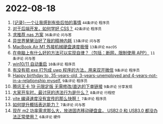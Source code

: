 # 2022-08-18

1. [[记录]-一个让我感到有些后怕的事情](https://www.v2ex.com/t/873654) `44条评论` `程序员`
1. [对于后端开发，如何学好 CSS？](https://www.v2ex.com/t/873641) `42条评论` `程序员`
1. [求推荐 nas 方案](https://www.v2ex.com/t/873623) `36条评论` `问与答`
1. [异世界舅舅治好了我的精神内耗](https://www.v2ex.com/t/873634) `13条评论` `问与答`
1. [MacBook Air M1 外接机械硬盘速度极慢](https://www.v2ex.com/t/873627) `13条评论` `macOS`
1. [在电脑上有什么好的方法可以实现自律？（包括：断网，限制使用 APP）](https://www.v2ex.com/t/873626) `11条评论` `问与答`
1. [win10/11 自动重启](https://www.v2ex.com/t/873632) `10条评论` `程序员`
1. [有没有把 exe 打包成 uwp 程序的方法，用来双开微信](https://www.v2ex.com/t/873651) `9条评论` `程序员`
1. [Happy birthday to, 35-years-old, 3-years-unemployed and 4-years-not-in-a-relationship myself.](https://www.v2ex.com/t/873640) `9条评论` `程序员`
1. [腾讯王卡 19 元限定版 无需修改/直达的下单链接](https://www.v2ex.com/t/873637) `9条评论` `分享发现`
1. [大家开车时，最讨厌的违法行为是什么？](https://www.v2ex.com/t/873660) `8条评论` `行程控`
1. [vite 编译速度没有宣传的那么快啊！](https://www.v2ex.com/t/873639) `7条评论` `程序员`
1. [如何提升概括表达能力？](https://www.v2ex.com/t/873638) `7条评论` `问与答`
1. [现在 m2 功率需求那么大，放进固态移动硬盘盒， USB2.0 和 USB3.0 都没办法正常使用？](https://www.v2ex.com/t/873653) `6条评论` `硬件`
